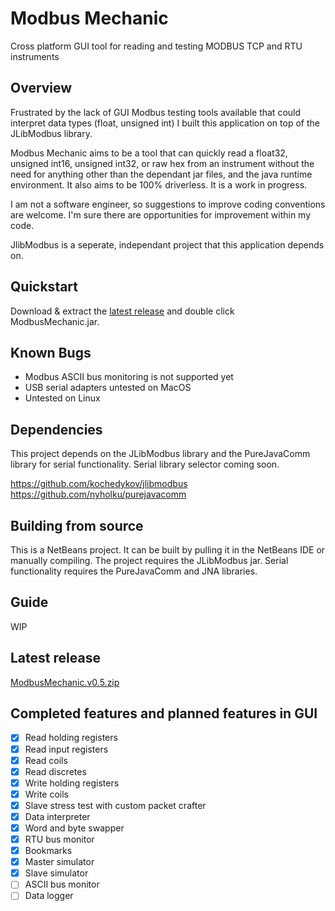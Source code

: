 # Modbus Mechanic
Cross platform GUI tool for reading and testing MODBUS TCP and RTU instruments
## Overview

Frustrated by the lack of GUI Modbus testing tools available that could interpret data types (float, unsigned int) I built this application on top of the JLibModbus library.

Modbus Mechanic aims to be a tool that can quickly read a float32, unsigned int16, unsigned int32, or raw hex from an instrument without the need for anything other than the dependant jar files, and the java runtime environment. It also aims to be 100% driverless. It is a work in progress.

I am not a software engineer, so suggestions to improve coding conventions are welcome. I'm sure there are opportunities for improvement within my code.

JlibModbus is a seperate, independant project that this application depends on.

## Quickstart

Download & extract the [latest release](#latest-release) and double click ModbusMechanic.jar.

## Known Bugs
- Modbus ASCII bus monitoring is not supported yet
- USB serial adapters untested on MacOS
- Untested on Linux

## Dependencies

This project depends on the JLibModbus library and the PureJavaComm library for serial functionality. Serial library selector coming soon.

https://github.com/kochedykov/jlibmodbus  
https://github.com/nyholku/purejavacomm

## Building from source

This is a NetBeans project. It can be built by pulling it in the NetBeans IDE or manually compiling. The project requires the JLibModbus jar. Serial functionality requires the PureJavaComm and JNA libraries.

## Guide

WIP

## Latest release

[ModbusMechanic.v0.5.zip](https://github.com/SciFiDryer/ModbusMechanic/releases/download/v0.5/ModbusMechanic.v0.5.zip)

## Completed features and planned features in GUI

- [x] Read holding registers
- [x] Read input registers
- [x] Read coils
- [x] Read discretes
- [x] Write holding registers
- [x] Write coils
- [x] Slave stress test with custom packet crafter
- [x] Data interpreter
- [x] Word and byte swapper
- [x] RTU bus monitor
- [x] Bookmarks
- [x] Master simulator
- [x] Slave simulator
- [ ] ASCII bus monitor
- [ ] Data logger
